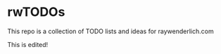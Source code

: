 # rwTODOs

This repo is a collection of TODO lists and ideas for raywenderlich.com

This is edited!

